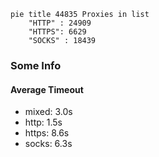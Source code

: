 
```mermaid
pie title 44835 Proxies in list
    "HTTP" : 24909
    "HTTPS": 6629
    "SOCKS" : 18439
```

### Some Info
#### Average Timeout

- mixed: 3.0s
- http: 1.5s
- https: 8.6s
- socks: 6.3s